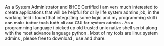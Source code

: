 As a System Administrator and RHCE Certified i am very much interested to create applications that will be helpful for daily life system admins job, in the working field i found that integrating some logic and my programming skill i can make better tools both cli and GUI for system admins . As a programming language i picked up old trusted unix native shell script along with the most advance language python . Most of my tools are linux system admins , please free to download , use and share. 
